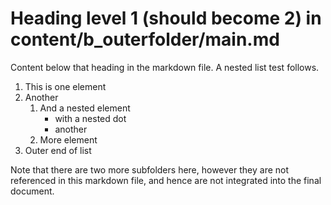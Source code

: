 # Heading level 1 (should become 2) in content/b_outerfolder/main.md

Content below that heading in the markdown file. A nested list test follows.

1. This is one element
2. Another
	1. And a nested element
		- with a nested dot
		- another
	2. More element
3. Outer end of list

Note that there are two more subfolders here, however they are not referenced in this markdown file, and hence are not integrated into the final document.

